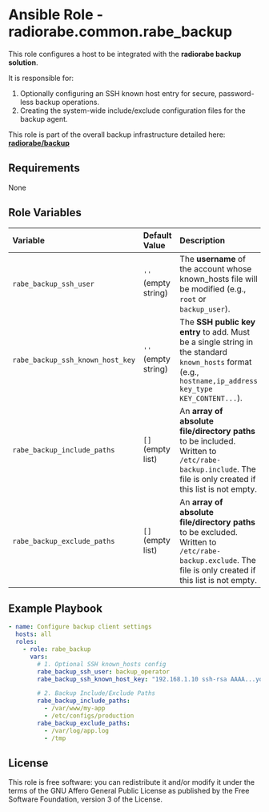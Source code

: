 # Ansible Role - radiorabe.common.rabe_backup

This role configures a host to be integrated with the **radiorabe backup solution**.

It is responsible for:

1. Optionally configuring an SSH known host entry for secure, password-less backup operations.
2. Creating the system-wide include/exclude configuration files for the backup agent.

This role is part of the overall backup infrastructure detailed here:
**[radiorabe/backup](https://github.com/radiorabe/backup)**

## Requirements

None

## Role Variables

| Variable | Default Value | Description |
| :--- | :--- | :--- |
| `rabe_backup_ssh_user` | `''` (empty string) | The **username** of the account whose known_hosts file will be modified (e.g., `root` or `backup_user`). |
| `rabe_backup_ssh_known_host_key` | `''` (empty string) | The **SSH public key entry** to add. Must be a single string in the standard `known_hosts` format (e.g., `hostname,ip_address key_type KEY_CONTENT...`). |
| `rabe_backup_include_paths` | `[]` (empty list) | An **array of absolute file/directory paths** to be included. Written to `/etc/rabe-backup.include`. The file is only created if this list is not empty. |
| `rabe_backup_exclude_paths` | `[]` (empty list) | An **array of absolute file/directory paths** to be excluded. Written to `/etc/rabe-backup.exclude`. The file is only created if this list is not empty. |

## Example Playbook

```yaml
- name: Configure backup client settings
  hosts: all
  roles:
    - role: rabe_backup
      vars:
        # 1. Optional SSH known_hosts config
        rabe_backup_ssh_user: backup_operator
        rabe_backup_ssh_known_host_key: "192.168.1.10 ssh-rsa AAAA...your.backup.server.key.here...FQ=="

        # 2. Backup Include/Exclude Paths
        rabe_backup_include_paths:
          - /var/www/my-app
          - /etc/configs/production
        rabe_backup_exclude_paths:
          - /var/log/app.log
          - /tmp
```

## License

This role is free software: you can redistribute it and/or modify it under the terms of the GNU Affero General Public License as published by the Free Software Foundation, version 3 of the License.
